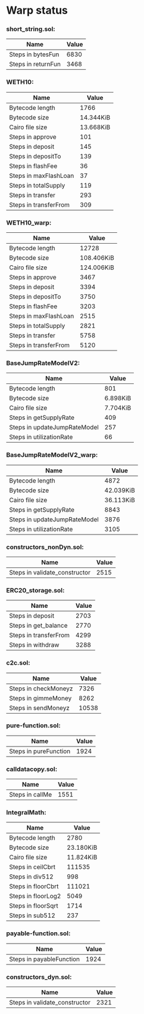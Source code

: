 # Warp status
### short_string.sol:
| Name | Value |
| ----------- | ----------- |
| Steps in bytesFun | 6830 |
| Steps in returnFun | 3468 |
### WETH10:
| Name | Value |
| ----------- | ----------- |
| Bytecode length | 1766 |
| Bytecode size | 14.344KiB |
| Cairo file size | 13.668KiB |
| Steps in approve | 101 |
| Steps in deposit | 145 |
| Steps in depositTo | 139 |
| Steps in flashFee | 36 |
| Steps in maxFlashLoan | 37 |
| Steps in totalSupply | 119 |
| Steps in transfer | 293 |
| Steps in transferFrom | 309 |
### WETH10_warp:
| Name | Value |
| ----------- | ----------- |
| Bytecode length | 12728 |
| Bytecode size | 108.406KiB |
| Cairo file size | 124.006KiB |
| Steps in approve | 3467 |
| Steps in deposit | 3394 |
| Steps in depositTo | 3750 |
| Steps in flashFee | 3203 |
| Steps in maxFlashLoan | 2515 |
| Steps in totalSupply | 2821 |
| Steps in transfer | 5758 |
| Steps in transferFrom | 5120 |
### BaseJumpRateModelV2:
| Name | Value |
| ----------- | ----------- |
| Bytecode length | 801 |
| Bytecode size | 6.898KiB |
| Cairo file size | 7.704KiB |
| Steps in getSupplyRate | 409 |
| Steps in updateJumpRateModel | 257 |
| Steps in utilizationRate | 66 |
### BaseJumpRateModelV2_warp:
| Name | Value |
| ----------- | ----------- |
| Bytecode length | 4872 |
| Bytecode size | 42.039KiB |
| Cairo file size | 36.113KiB |
| Steps in getSupplyRate | 8843 |
| Steps in updateJumpRateModel | 3876 |
| Steps in utilizationRate | 3105 |
### constructors_nonDyn.sol:
| Name | Value |
| ----------- | ----------- |
| Steps in validate_constructor | 2515 |
### ERC20_storage.sol:
| Name | Value |
| ----------- | ----------- |
| Steps in deposit | 2703 |
| Steps in get_balance | 2770 |
| Steps in transferFrom | 4299 |
| Steps in withdraw | 3288 |
### c2c.sol:
| Name | Value |
| ----------- | ----------- |
| Steps in checkMoneyz | 7326 |
| Steps in gimmeMoney | 8262 |
| Steps in sendMoneyz | 10538 |
### pure-function.sol:
| Name | Value |
| ----------- | ----------- |
| Steps in pureFunction | 1924 |
### calldatacopy.sol:
| Name | Value |
| ----------- | ----------- |
| Steps in callMe | 1551 |
### IntegralMath:
| Name | Value |
| ----------- | ----------- |
| Bytecode length | 2780 |
| Bytecode size | 23.180KiB |
| Cairo file size | 11.824KiB |
| Steps in ceilCbrt | 111535 |
| Steps in div512 | 998 |
| Steps in floorCbrt | 111021 |
| Steps in floorLog2 | 5049 |
| Steps in floorSqrt | 1714 |
| Steps in sub512 | 237 |
### payable-function.sol:
| Name | Value |
| ----------- | ----------- |
| Steps in payableFunction | 1924 |
### constructors_dyn.sol:
| Name | Value |
| ----------- | ----------- |
| Steps in validate_constructor | 2321 |
